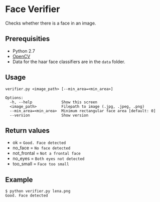# Face Verifier

Checks whether there is a face in an image.   

## Prerequisities

  * Python 2.7
  * [OpenCV](http://opencv.org)   
  * Data for the haar face classifiers are in the `data` folder.

## Usage

    verifier.py <image_path> [--min_area=<min_area>]

    Options:
      -h, --help             Show this screen
      <image_path>           Filepath to image (.jpg, .jpeg, .png)
      --min_area=<min_area>  Minimum rectangular face area [default: 0]
      --version              Show version

## Return values

* ok = `Good. Face detected`
* no_face = `No face detected`
* not_frontal = `Not a frontal face`
* no_eyes = `Both eyes not detected`
* too_small = `Face too small`

## Example

    $ python verifier.py lena.png
    Good. Face detected



